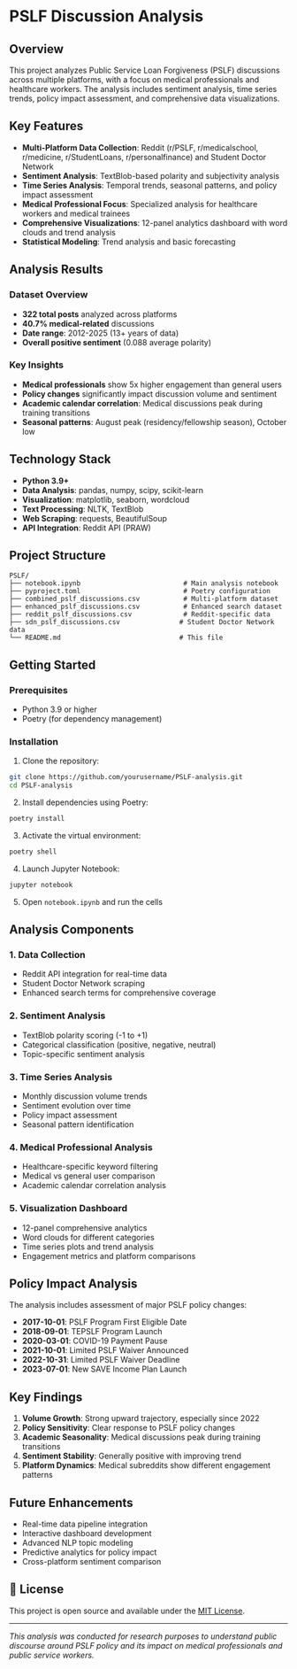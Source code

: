 # PSLF Discussion Analysis

## Overview

This project analyzes Public Service Loan Forgiveness (PSLF) discussions across multiple platforms, with a focus on medical professionals and healthcare workers. The analysis includes sentiment analysis, time series trends, policy impact assessment, and comprehensive data visualizations.

## Key Features

- **Multi-Platform Data Collection**: Reddit (r/PSLF, r/medicalschool, r/medicine, r/StudentLoans, r/personalfinance) and Student Doctor Network
- **Sentiment Analysis**: TextBlob-based polarity and subjectivity analysis
- **Time Series Analysis**: Temporal trends, seasonal patterns, and policy impact assessment
- **Medical Professional Focus**: Specialized analysis for healthcare workers and medical trainees
- **Comprehensive Visualizations**: 12-panel analytics dashboard with word clouds and trend analysis
- **Statistical Modeling**: Trend analysis and basic forecasting

## Analysis Results

### Dataset Overview
- **322 total posts** analyzed across platforms
- **40.7% medical-related** discussions
- **Date range**: 2012-2025 (13+ years of data)
- **Overall positive sentiment** (0.088 average polarity)

### Key Insights
- **Medical professionals** show 5x higher engagement than general users
- **Policy changes** significantly impact discussion volume and sentiment
- **Academic calendar correlation**: Medical discussions peak during training transitions
- **Seasonal patterns**: August peak (residency/fellowship season), October low

## Technology Stack

- **Python 3.9+**
- **Data Analysis**: pandas, numpy, scipy, scikit-learn
- **Visualization**: matplotlib, seaborn, wordcloud
- **Text Processing**: NLTK, TextBlob
- **Web Scraping**: requests, BeautifulSoup
- **API Integration**: Reddit API (PRAW)

## Project Structure

```
PSLF/
├── notebook.ipynb                          # Main analysis notebook
├── pyproject.toml                          # Poetry configuration
├── combined_pslf_discussions.csv           # Multi-platform dataset
├── enhanced_pslf_discussions.csv           # Enhanced search dataset
├── reddit_pslf_discussions.csv             # Reddit-specific data
├── sdn_pslf_discussions.csv               # Student Doctor Network data
└── README.md                              # This file
```

## Getting Started

### Prerequisites
- Python 3.9 or higher
- Poetry (for dependency management)

### Installation

1. Clone the repository:
```bash
git clone https://github.com/yourusername/PSLF-analysis.git
cd PSLF-analysis
```

2. Install dependencies using Poetry:
```bash
poetry install
```

3. Activate the virtual environment:
```bash
poetry shell
```

4. Launch Jupyter Notebook:
```bash
jupyter notebook
```

5. Open `notebook.ipynb` and run the cells

## Analysis Components

### 1. Data Collection
- Reddit API integration for real-time data
- Student Doctor Network scraping
- Enhanced search terms for comprehensive coverage

### 2. Sentiment Analysis
- TextBlob polarity scoring (-1 to +1)
- Categorical classification (positive, negative, neutral)
- Topic-specific sentiment analysis

### 3. Time Series Analysis
- Monthly discussion volume trends
- Sentiment evolution over time
- Policy impact assessment
- Seasonal pattern identification

### 4. Medical Professional Analysis
- Healthcare-specific keyword filtering
- Medical vs general user comparison
- Academic calendar correlation analysis

### 5. Visualization Dashboard
- 12-panel comprehensive analytics
- Word clouds for different categories
- Time series plots and trend analysis
- Engagement metrics and platform comparisons

## Policy Impact Analysis

The analysis includes assessment of major PSLF policy changes:
- **2017-10-01**: PSLF Program First Eligible Date
- **2018-09-01**: TEPSLF Program Launch
- **2020-03-01**: COVID-19 Payment Pause
- **2021-10-01**: Limited PSLF Waiver Announced
- **2022-10-31**: Limited PSLF Waiver Deadline
- **2023-07-01**: New SAVE Income Plan Launch

## Key Findings

1. **Volume Growth**: Strong upward trajectory, especially since 2022
2. **Policy Sensitivity**: Clear response to PSLF policy changes
3. **Academic Seasonality**: Medical discussions peak during training transitions
4. **Sentiment Stability**: Generally positive with improving trend
5. **Platform Dynamics**: Medical subreddits show different engagement patterns

## Future Enhancements

- Real-time data pipeline integration
- Interactive dashboard development
- Advanced NLP topic modeling
- Predictive analytics for policy impact
- Cross-platform sentiment comparison

## 📄 License

This project is open source and available under the [MIT License](LICENSE).

---

*This analysis was conducted for research purposes to understand public discourse around PSLF policy and its impact on medical professionals and public service workers.*
